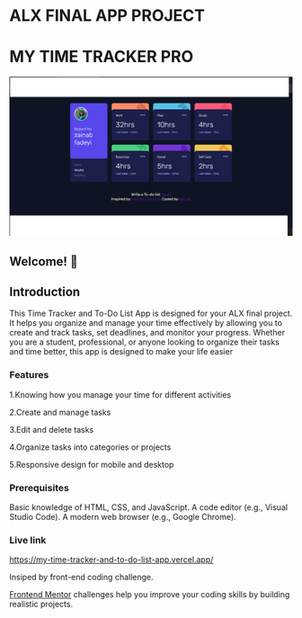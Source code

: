 # ALX FINAL APP PROJECT
# MY TIME TRACKER PRO

![Design preview for the Time tracking dashboard coding challenge](./design/picture.png)

## Welcome! 👋

## Introduction
This Time Tracker and To-Do List App is designed for your ALX final project. It helps you organize and manage your time effectively by allowing you to create and track tasks, set deadlines, and monitor your progress. Whether you are a student, professional, or anyone looking to organize their tasks and time better, this app is designed to make your life easier

### Features
1.Knowing how you manage your time for different activities

2.Create and manage tasks

3.Edit and delete tasks

4.Organize tasks into categories or projects

5.Responsive design for mobile and desktop

### Prerequisites
Basic knowledge of HTML, CSS, and JavaScript.
A code editor (e.g., Visual Studio Code).
A modern web browser (e.g., Google Chrome).

### Live link
https://my-time-tracker-and-to-do-list-app.vercel.app/

Insiped by front-end coding challenge.

[Frontend Mentor](https://www.frontendmentor.io) challenges help you improve your coding skills by building realistic projects.




